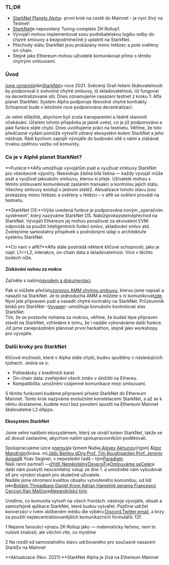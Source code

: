 ### **TL;DR**

* [StarkNet Planets Alpha](https://voyager.online/)- první krok na cestě do Mainnet - je nyní živý na Testnet!
* [StarkNet](https://starkware.co/product/starknet/)je nepovolený Turing-complete ZK-Rollup1.
* Vývojáři mohou implementovat svou podnikatelskou logiku volby do chytré smlouvy a bezpodmínečně ji uplatnit na StarkNet.
* Přechody státu StarkNet jsou prokázány mimo řetězec a poté ověřeny on-chain.
* Stejně jako Ethereum mohou uživatelé komunikovat přímo s těmito chytrými smlouvami.

### **Úvod**

[jsme oznámili](https://medium.com/starkware/on-the-road-to-starknet-a-permissionless-stark-powered-l2-zk-rollup-83be53640880)plán[StarkNet](https://starkware.co/product/starknet/)v roce 2021. Svěcený Grail řešení škálovatelnosti by podporoval i) svévolné chytré smlouvy, ii) skladovatelnost, iii) fungoval na decentralizované síti. Dnes oznamujeme nasazení testnet z kroku 1: Alfa planet StarkNet. Systém Alpha podporuje libovolné chytré kontrakty. Schopnost bude v letošním roce podporována decentralizací.

Je velmi důležité, abychom byli zcela transparentní a řádně stanovili očekávání. Účelem tohoto příspěvku je jasně uvést, co je již podporováno a jaké funkce stále chybí. Dnes uvolňujeme práci na testnetu. Věříme, že toto předčasné vydání pomůže vytvořit zdravý ekosystém kolem StarkNet a jeho nástroje. Rádi bychom zapojili vývojáře do budování sítě s námi a získávat trvalou zpětnou vazbu od komunity.

### **Co je v Alphě planet StarkNet?**

**Funkce:**Alfa umožňuje vývojářům psát a využívat smlouvy StarkNet pro všeobecné výpočty. Neexistuje žádná bílá listina — každý vývojář může psát a využívat jakoukoliv smlouvu, kterou si přeje. Uživatelé mohou s těmito smlouvami komunikovat zasláním transakcí a kontrolou jejich státu. Všechny smlouvy existují v jednom státě2. Aktualizace tohoto stavu jsou prokázány mimo řetězec a ověřeny v řetězci – v alfě se ověření provádí na testnetu.

**StarkNet OS:**Výše uvedená funkce je podporována novým „operačním systémem“, který nazýváme StarkNet OS. Nabízí*prokazatelné*přechod na StarkNet. Vývojáři Ethereum jej mohou považovat za ekvivalent EVM: odpovídá za použití inteligentních funkcí smluv, skladování smluv atd. Zveřejníme samostatný příspěvek s podrobnými údaji o architektuře systému StarkNet.

**Co není v alfě?**Alfa stále postrádá některé klíčové schopnosti, jako je např. L1<>L2, interakce, on-chain data a skladovatelnost. Více v těchto bodech níže.

#### **Získávání nohou za mokra**

Začněte s naším[návodem a dokumentací](https://www.cairo-lang.org/docs/hello_starknet/).

Pak si můžete přečíst[vzorovou AMM chytrou smlouvu](http://cairo-lang.org/docs/hello_starknet/amm.html), kterou jsme napsali a nasazili na StarkNet. Je to jednoduchá AMM a můžete s ní komunikovat[zde](https://starkware-amm-demo.netlify.app/swap). Nyní jste připraveni psát a nasadit chytré kontrakty na StarkNet. Průzkumník bloků pro StarkNet –[Voyager](https://voyager.online/)– umožňuje komukoliv kontrolovat stav StarkNet.\
Tím, že se postavíte nohama za mokrou, věříme, že budeš lépe připraven stavět na StarkNet, vzhledem k tomu, že i nadále vykonáváme další funkce. Již jsme zaneprázdněni plánovat první hackathon, stejně jako workshopy pro vývojáře.

### **Další kroky pro StarkNet**

Klíčové možnosti, které v Alpha stále chybí, budou spuštěny v následujících týdnech. Jedná se o:

* Pohledávky z kreditních karet
* On-chain data: zveřejnění všech změn v úložišti na Ethereu.
* Kompatibilita: umožnění vzájemné komunikace mezi smlouvami.

S těmito funkcemi budeme připraveni přivést StarkNet do Ethereum Mainnet. Tento krok nazýváme evolučními konstelacemi StarkNet, a až se k němu dostaneme, budete moci bez povolení spustit na Ethereum Mainnet škálovatelné L2 dApps.

#### **Ekosystém StarkNet**

Jsme velmi nadšeni ekosystémem, který se utváří kolem StarkNet, takže se až dosud zastavíme, abychom našim spolupracovníkům poděkovali.

Spolupracujeme úzce s[nemysl](https://twitter.com/nethermindeth)a týmem Nubia,[Alexey Akhunov](https://twitter.com/realLedgerwatch)(rigon) &[Igor Mandrigin](https://twitter.com/mandrigin)(brána. m),[Iddo Bentov](https://www.cs.cornell.edu/~iddo/),[dOrg](https://twitter.com/dOrg_tech),[Prof. Tim Roughgarden](https://twitter.com/algo_class),[Prof. Jeremy Avigad](https://www.andrew.cmu.edu/user/avigad/)& Yoav Seginer, v neposlední řadě – tým[Paradigm](https://twitter.com/paradigm).\
Naši ranní partneři —[dYdX](https://twitter.com/dydxprotocol),[Neměnitelný](https://twitter.com/Immutable)[DeversiFi](https://twitter.com/deversifi)a[Omlouváme se](https://twitter.com/SorareHQ)[Celer](https://twitter.com/CelerNetwork)a další nám poskytli neocenitelný vstup ze dne 1. a umožněte nám vybudovat síť pro výrobní stupeň pro skutečné uživatele.\
Nadále jsme ohromeni kvalitou obsahu vytvořeného komunitou, od lidí jako[Bobbin Threadbare](https://twitter.com/bobbinth),[Daniel Kroni](https://github.com/danielkroeni/cairo-playground/blob/main/anon-bank/README.md),[Adrian Hamelink](https://twitter.com/adr1anh),[perama](https://twitter.com/eth_worm),[Francesco Ceccon](https://twitter.com/ceccon_me),[Ilian Malčov](http://twitter.com/imalchev)a[Alexandrijský tým](https://blockchainpartner.fr/).

Uvidíme, co komunita vytvoří na všech frontách: nástroje vývojáře, obsah a samozřejmě aplikace StarkNet, které budou vytvářet. Pojďme udržet konverzaci v tvém oblíbeném médiu dle výběru:[Discord](https://discord.gg/uJ9HZTUk2Y),[Twitter](https://twitter.com/CairoLang),[email](mailto:info@starkware.co), a brzy za použití nejdecentralizovanějších komunikačních formulářů: f2f.

1 Nejsme fanoušci výrazu ZK-Rollup jako — matematicky řečeno, není to nulové znalosti, ale všichni víte, co myslíme

2 Na rozdíl od samostatného stavu udržovaného pro současné nasazení StarkEx na Mainnet

**Aktualizace (Nov. 2021):**StarkNet Alpha je živá na Ethereum Mainnet